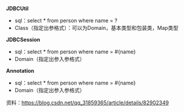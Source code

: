 **JDBCUtil**

* sql：select * from person where name = ?
* Class（指定出参格式）：可以为Domain，基本类型和包装类，Map类型

**JDBCSession**

* sql：select * from person where name = #{name}
* Domain（指定出参入参格式）

**Annotation**

* sql：select * from person where name = #{name}
* Domain（指定出参入参格式）







资料：https://blog.csdn.net/qq_31859365/article/details/82902349
